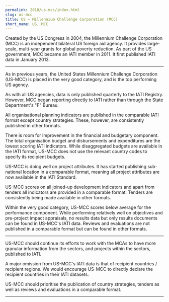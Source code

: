 ```yaml
---
permalink: 2018/us-mcc/index.html
slug: us-mcc
title: US – Millennium Challenge Corporation (MCC)
short_name: US, MCC
---
```


Created by the US Congress in 2004, the Millennium Challenge Corporation (MCC) is an independent bilateral US foreign aid agency. It provides large-scale, multi-year grants for global poverty reduction. As part of the US government, MCC became an IATI member in 2011. It first published IATI data in January 2013. 

---

As in previous years, the United States Millennium Challenge Corporation (US-MCC) is placed in the very good category, and is the top performing US agency. 

As with all US agencies, data is only published quarterly to the IATI Registry. However, MCC began reporting directly to IATI rather than through the State Department's "F" Bureau. 

All organisational planning indicators are published in the comparable IATI format except country strategies. These, however, are consistently published in other formats. 

There is room for improvement in the financial and budgetary component. The total organisation budget and disbursements and expenditures are the lowest scoring IATI indicators. While disaggregated budgets are available in the IATI format, US-MCC does not use the relevant country codes to specify its recipient budgets. 

US-MCC is doing well on project attributes. It has started publishing sub-national location in a comparable format, meaning all project attributes are now available in the IATI Standard.  

US-MCC scores on all joined-up development indicators and apart from tenders all indicators are provided in a comparable format. Tenders are consistently being made available in other formats. 

Within the very good category, US-MCC scores below average for the performance component. While performing relatively well on objectives and pre-project impact appraisals, no results data but only results documents can be found in US-MCC's IATI data. Reviews and evaluations are not published in a comparable format but can be found in other formats. 


---

US-MCC should continue its efforts to work with the MCAs to have more granular information from the sectors, and projects within the sectors, published to IATI.  


A major omission from US-MCC's IATI data is that of recipient countries / recipient regions. We would encourage US-MCC to directly declare the recipient countries in their IATI datasets.  

US-MCC should prioritise the publication of country strategies, tenders as well as reviews and evaluations in a comparable format. 

---
